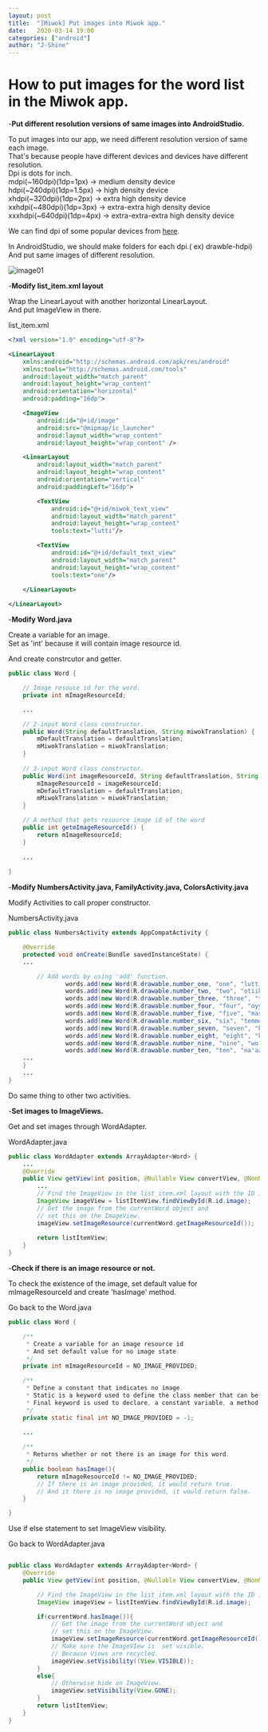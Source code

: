 ```yaml
---
layout: post
title:  "[Miwok] Put images into Miwok app."
date:   2020-03-14 19:00
categories: ["android"]
author: "J-Shine"
---
```


# How to put images for the word list in the Miwok app.

-**Put different resolution versions of same images into AndroidStudio.**    


To put images into our app, we need different resolution version of same each image.   
That's because people have different devices and devices have different resolution.   
Dpi is dots for inch.   
mdpi(~160dpi)(1dp=1px) -> medium density device   
hdpi(~240dpi)(1dp=1.5px) -> high density device   
xhdpi(~320dpi)(1dp=2px) -> extra high density device   
xxhdpi(~480dpi)(1dp=3px) -> extra-extra high density device   
xxxhdpi(~640dpi)(1dp=4px) -> extra-extra-extra high density device   

We can find dpi of some popular devices from [here](https://material.io/resources/devices/).     

In AndroidStudio, we should make folders for each dpi.( ex) drawble-hdpi)    
And put same images of different resolution.

![image01](https://user-images.githubusercontent.com/61873510/76682337-ad511880-663e-11ea-9a1c-207aea438a3a.png)     


-**Modify list_item.xml layout**     

Wrap the LinearLayout with another horizontal LinearLayout.       
And put ImageView in there.    


list_item.xml
```xml
<?xml version="1.0" encoding="utf-8"?>

<LinearLayout
    xmlns:android="http://schemas.android.com/apk/res/android"
    xmlns:tools="http://schemas.android.com/tools"
    android:layout_width="match_parent"
    android:layout_height="wrap_content"
    android:orientation="horizontal"
    android:padding="16dp">

    <ImageView
        android:id="@+id/image"
        android:src="@mipmap/ic_launcher"
        android:layout_width="wrap_content"
        android:layout_height="wrap_content" />

    <LinearLayout
        android:layout_width="match_parent"
        android:layout_height="wrap_content"
        android:orientation="vertical"
        android:paddingLeft="16dp">

        <TextView
            android:id="@+id/miwok_text_view"
            android:layout_width="match_parent"
            android:layout_height="wrap_content"
            tools:text="lutti"/>

        <TextView
            android:id="@+id/default_text_view"
            android:layout_width="match_parent"
            android:layout_height="wrap_content"
            tools:text="one"/>

    </LinearLayout>
    
</LinearLayout>
```

-**Modify Word.java**   

Create a variable for an image.    
Set as 'int' because it will contain image resource id.    

And create constrcutor and getter.    

```java
public class Word {

    // Image resouce id for the word.
    private int mImageResourceId;

    ...   

    // 2-input Word class constructor.
    public Word(String defaultTranslation, String miwokTranslation) {
        mDefaultTranslation = defaultTranslation;
        mMiwokTranslation = miwokTranslation;
    }
    
    // 3-input Word class constructor.
    public Word(int imageResourceId, String defaultTranslation, String miwokTranslation) {
        mImageResourceId = imageResourceId;
        mDefaultTranslation = defaultTranslation;
        mMiwokTranslation = miwokTranslation;
    }

    // A method that gets resource image id of the word
    public int getmImageResourceId() {
        return mImageResourceId;
    }
    
    ...   
    
}
```

-**Modify NumbersActivity.java, FamilyActivity.java, ColorsActivity.java**   

Modify Activities to call proper constructor.  

NumbersActivity.java   
```java
public class NumbersActivity extends AppCompatActivity {

    @Override
    protected void onCreate(Bundle savedInstanceState) {
    ...

        // Add words by using 'add' function.
                words.add(new Word(R.drawable.number_one, "one", "lutti"));
                words.add(new Word(R.drawable.number_two, "two", "otiiko"));
                words.add(new Word(R.drawable.number_three, "three", "tolookosu"));
                words.add(new Word(R.drawable.number_four, "four", "oyyisa"));
                words.add(new Word(R.drawable.number_five, "five", "massokka"));
                words.add(new Word(R.drawable.number_six, "six", "temmokka"));
                words.add(new Word(R.drawable.number_seven, "seven", "kenekaku"));
                words.add(new Word(R.drawable.number_eight, "eight", "kawinta"));
                words.add(new Word(R.drawable.number_nine, "nine", "wo'e"));
                words.add(new Word(R.drawable.number_ten, "ten", "na'aacha"));
    ...
    }
    ...
}
```
Do same thing to other two activities.   


-**Set images to ImageViews.**

Get and set images through WordAdapter.    

WordAdapter.java
```java
public class WordAdapter extends ArrayAdapter<Word> {
    ...
    @Override
    public View getView(int position, @Nullable View convertView, @NonNull ViewGroup parent) {
        ...
        // Find the ImageView in the list_item.xml layout with the ID image
        ImageView imageView = listItemView.findViewById(R.id.image);
        // Get the image from the currentWord object and
        // set this on the ImageView.
        imageView.setImageResource(currentWord.getImageResourceId());
        
        return listItemView;
    }
}
```

-**Check if there is an image resource or not.**

To check the existence of the image, set default value for mImageResourceId and create 'hasImage' method.

Go back to the Word.java   
```java
public class Word {

    /**
     * Create a variable for an image resource id
     * And set default value for no image state.
     */
    private int mImageResourceId = NO_IMAGE_PROVIDED;

    /**
     * Define a constant that indicates no image.
     * Static is a keyword used to define the class member that can be used independently of any object of that class.
     * Final keyword is used to declare, a constant variable, a method which can not be overridden and a class that can not be inherited.
     */
    private static final int NO_IMAGE_PROVIDED = -1;

    ...
    
    /**
     * Returns whether or not there is an image for this word.
     */
    public boolean hasImage(){
        return mImageResourceId != NO_IMAGE_PROVIDED;
        // If there is an image provided, it would return true.
        // And it there is no image provided, it would return false.
    }

}

```

Use if else statement to set ImageView visibility.   

Go back to WordAdapter.java
```java

public class WordAdapter extends ArrayAdapter<Word> {
    @Override
    public View getView(int position, @Nullable View convertView, @NonNull ViewGroup parent) {

        // Find the ImageView in the list_item.xml layout with the ID image
        ImageView imageView = listItemView.findViewById(R.id.image);

        if(currentWord.hasImage()){
            // Get the image from the currentWord object and
            // set this on the ImageView.
            imageView.setImageResource(currentWord.getImageResourceId());
            // Make sure the ImageVIew is  set visible.
            // Because Views are recycled.
            imageView.setVisibility((View.VISIBLE));
        }
        else{
            // Otherwise hide an ImageView.
            imageView.setVisibility(View.GONE);
        }
        return listItemView;
    }
}
```
